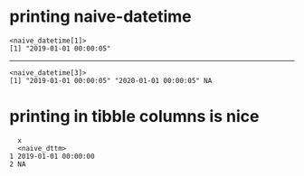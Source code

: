 # printing naive-datetime

    <naive_datetime[1]>
    [1] "2019-01-01 00:00:05"

---

    <naive_datetime[3]>
    [1] "2019-01-01 00:00:05" "2020-01-01 00:00:05" NA                   

# printing in tibble columns is nice

      x                  
      <naive_dttm>       
    1 2019-01-01 00:00:00
    2 NA                 

